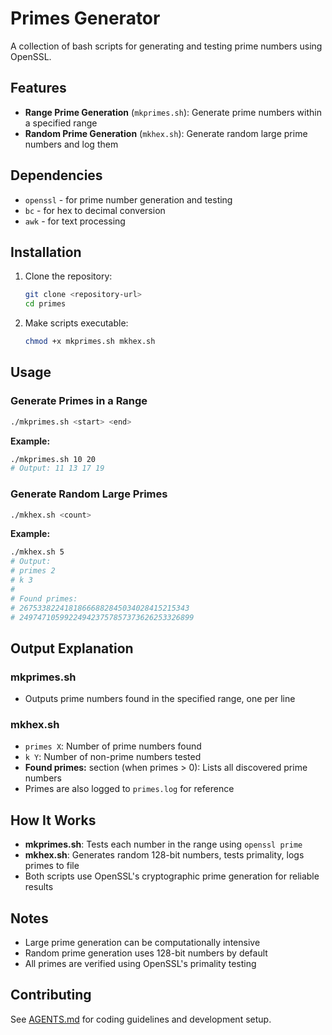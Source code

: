 # Primes Generator

A collection of bash scripts for generating and testing prime numbers using OpenSSL.

## Features

- **Range Prime Generation** (`mkprimes.sh`): Generate prime numbers within a specified range
- **Random Prime Generation** (`mkhex.sh`): Generate random large prime numbers and log them

## Dependencies

- `openssl` - for prime number generation and testing
- `bc` - for hex to decimal conversion
- `awk` - for text processing

## Installation

1. Clone the repository:
   ```bash
   git clone <repository-url>
   cd primes
   ```

2. Make scripts executable:
   ```bash
   chmod +x mkprimes.sh mkhex.sh
   ```

## Usage

### Generate Primes in a Range

```bash
./mkprimes.sh <start> <end>
```

**Example:**
```bash
./mkprimes.sh 10 20
# Output: 11 13 17 19
```

### Generate Random Large Primes

```bash
./mkhex.sh <count>
```

**Example:**
```bash
./mkhex.sh 5
# Output:
# primes 2
# k 3
#
# Found primes:
# 26753382241818666882845034028415215343
# 249747105992249423757857373626253326899
```

## Output Explanation

### mkprimes.sh
- Outputs prime numbers found in the specified range, one per line

### mkhex.sh
- `primes X`: Number of prime numbers found
- `k Y`: Number of non-prime numbers tested
- **Found primes:** section (when primes > 0): Lists all discovered prime numbers
- Primes are also logged to `primes.log` for reference

## How It Works

- **mkprimes.sh**: Tests each number in the range using `openssl prime`
- **mkhex.sh**: Generates random 128-bit numbers, tests primality, logs primes to file
- Both scripts use OpenSSL's cryptographic prime generation for reliable results

## Notes

- Large prime generation can be computationally intensive
- Random prime generation uses 128-bit numbers by default
- All primes are verified using OpenSSL's primality testing

## Contributing

See [AGENTS.md](AGENTS.md) for coding guidelines and development setup.
